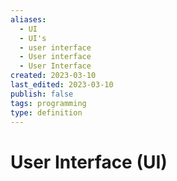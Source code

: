 ```yaml
---
aliases:
  - UI
  - UI's
  - user interface
  - User interface
  - User Interface
created: 2023-03-10
last_edited: 2023-03-10
publish: false
tags: programming
type: definition
---
```

# User Interface (UI)
